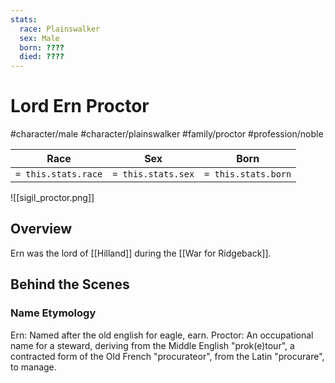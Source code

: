 ```yaml
---
stats:
  race: Plainswalker
  sex: Male
  born: ????
  died: ????
---
```


# Lord Ern Proctor
#character/male #character/plainswalker #family/proctor #profession/noble

Race | Sex | Born
-----|-----|-----
`= this.stats.race` | `= this.stats.sex` | `= this.stats.born` | `= this.stats.died`

![[sigil_proctor.png]]

## Overview
Ern was the lord of [[Hilland]] during the [[War for Ridgeback]].

## Behind the Scenes
### Name Etymology
Ern: Named after the old english for eagle, earn.
Proctor: An occupational name for a steward, deriving from the Middle English "prok(e)tour", a contracted form of the Old French "procurateor", from the Latin "procurare", to manage.